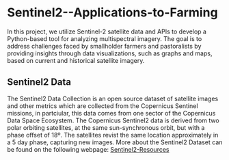 # Sentinel2--Applications-to-Farming
In this project, we utilize Sentinel-2 satellite data and APIs to develop a Python-based tool for analyzing multispectral imagery. The goal is to address challenges faced by smallholder farmers and pastoralists by providing insights through data visualizations, such as graphs and maps, based on current and historical satellite imagery. 
## Sentinel2 Data
The Sentinel2 Data Collection is an open source dataset of satellite images and other metrics which are collected from the Copernicus Sentinel missions, in partciular, this data comes from one sector of the Copernicus Data Space Ecosystem. The Copernicus Sentinel2 data is derived from two polar orbiting satellites, at the same sun-synchronous orbit, but with a phase offset of 18º. The satellites revist the same location approximately in a 5 day phase, capturing new images. More about the Sentinel2 Dataset can be found on the following webpage: [Sentinel2-Resources](https://dataspace.copernicus.eu/explore-data/data-collections/sentinel-data/sentinel-2)





